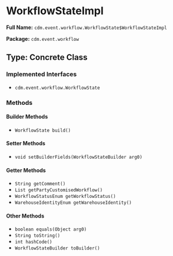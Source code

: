 # WorkflowStateImpl

**Full Name:** `cdm.event.workflow.WorkflowState$WorkflowStateImpl`

**Package:** `cdm.event.workflow`

## Type: Concrete Class

### Implemented Interfaces

- `cdm.event.workflow.WorkflowState`

### Methods

#### Builder Methods

- `WorkflowState build()`

#### Setter Methods

- `void setBuilderFields(WorkflowStateBuilder arg0)`

#### Getter Methods

- `String getComment()`
- `List getPartyCustomisedWorkflow()`
- `WorkflowStatusEnum getWorkflowStatus()`
- `WarehouseIdentityEnum getWarehouseIdentity()`

#### Other Methods

- `boolean equals(Object arg0)`
- `String toString()`
- `int hashCode()`
- `WorkflowStateBuilder toBuilder()`

